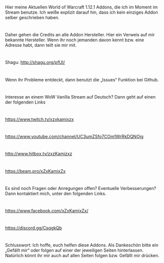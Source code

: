 Hier meine Aktuellen World of Warcraft 1.12.1 Addons, die ich im Moment im Stream benutze.
Ich weiße explizit darauf hin, dass ich kein einziges Addon selber geschrieben haben.
#
#
Daher gehen die Credits an alle Addon Hersteller.
Hier ein Verweis auf mir bekannte Hersteller. Wenn ihr noch jemanden davon kennt bzw. eine Adresse habt, dann teilt sie mir mit.
#
Shagu: http://shagu.org/pfUI/
#
#
Wenn ihr Probleme entdeckt, dann benutzt die „Issues“ Funktion bei Github.
#
#
Interesse an einem WoW Vanilla Stream auf Deutsch? Dann geht auf einen der folgenden Links
#
https://www.twitch.tv/xzxkamixzx
#
https://www.youtube.com/channel/UC3umZSfo7COm1WrRkDQNOjg
#
http://www.hitbox.tv/zxzKamizxz
#
https://beam.pro/xZxKamixZx
#
#
Es sind noch Fragen oder Anregungen offen? Eventuelle Verbesserungen? Dann kontaktiert mich, unter den folgenden Links.
#
https://www.facebook.com/xZxKamixZx/
#
https://discord.gg/CsqgkQb
#
#
Schlusswort: Ich hoffe, euch helfen diese Addons. Als Dankeschön bitte ein „Gefällt mir“ oder folgen auf einer der jeweiligen Seiten hinterlassen. Natürlich könnt ihr mir auch auf allen Seiten folgen bzw. Gefällt mir drücken.
